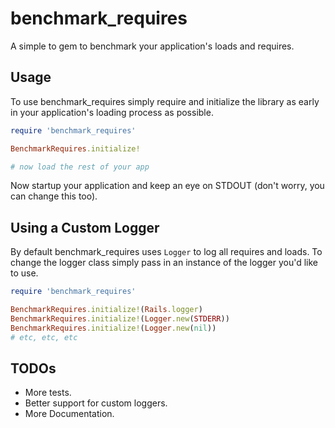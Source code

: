 benchmark_requires
==================

A simple to gem to benchmark your application's loads and requires.

## Usage

To use benchmark_requires simply require and initialize the library as early in
your application's loading process as possible.

```ruby
require 'benchmark_requires'

BenchmarkRequires.initialize!

# now load the rest of your app
```

Now startup your application and keep an eye on STDOUT (don't worry, you can
change this too).

## Using a Custom Logger

By default benchmark_requires uses `Logger` to log all requires and loads. To
change the logger class simply pass in an instance of the logger you'd like to
use. 

```ruby
require 'benchmark_requires'

BenchmarkRequires.initialize!(Rails.logger)
BenchmarkRequires.initialize!(Logger.new(STDERR))
BenchmarkRequires.initialize!(Logger.new(nil))
# etc, etc, etc
```

## TODOs

* More tests. 
* Better support for custom loggers.
* More Documentation.
